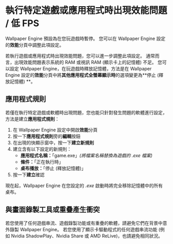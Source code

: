# 執行特定遊戲或應用程式時出現效能問題 / 低 FPS

Wallpaper Engine 預設為在您玩遊戲時暫停。 您可以在 Wallpaper Engine 設定的**效能**分頁中調整此項設定。

若執行遊戲或應用程式時出現效能問題，您可以進一步調整此項設定。 通常而言，出現效能問題表示系統的 RAM 或視訊 RAM (顯示卡上的記憶體) 不足。 您可以設定 Wallpaper Engine，在玩遊戲時釋放記憶體，方法是在 Wallpaper Engine 設定的**效能**分頁中將**其他應用程式全螢幕顯示時**的選項變更為**停止 (釋放記憶體) **。

## 應用程式規則

若僅在執行特定遊戲或軟體時出現問題，您也能只針對發生問題的軟體進行設定，方法是建立**應用程式規則**：

1. 在 Wallpaper Engine 設定中開啟**效能**分頁
2. 按一下**應用程式規則**旁的**編輯**按鈕
3. 在出現的快顯示窗中，按一下**建立新規則**
4. 建立含有以下設定的新規則：
    * **應用程式名稱：**「game.exe」*(將檔案名稱替換為遊戲的 .exe 檔案)*
    * **條件：**「正在執行時」
    * **桌布播放：**「停止 (釋放記憶體)」
5. 按一下**建立**確認

現在起，Wallpaper Engine 在您設定的 *.exe* 啟動時將完全移除記憶體中的所有桌布。

## 與畫面錄製工具或重疊產生衝突

若您使用了任何遊戲串流、遊戲錄製功能或有重疊的軟體，請避免它們在背景中意外錄製 Wallpaper Engine。 若您使用了顯示卡驅動程式的任何遊戲串流功能 (例如 Nvidia ShadowPlay、Nvidia Share 或 AMD ReLive)，也請避免相同狀況。

